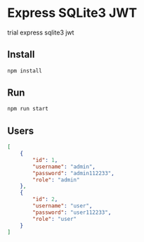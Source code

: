# Express SQLite3 JWT
trial express sqlite3 jwt

## Install

```bash
npm install
```

## Run

```bash
npm run start
```

## Users

```json
[
    {
        "id": 1,
        "username": "admin",
        "password": "admin112233",
        "role": "admin"
    },
    {
        "id": 2,
        "username": "user",
        "password": "user112233",
        "role": "user"
    }
]
```